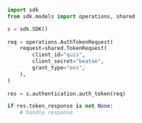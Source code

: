 <!-- Start SDK Example Usage -->
```python
import sdk
from sdk.models import operations, shared

s = sdk.SDK()
    
req = operations.AuthTokenRequest(
    request=shared.TokenRequest(
        client_id="quis",
        client_secret="beatae",
        grant_type="eos",
    ),
)
    
res = s.authentication.auth_token(req)

if res.token_response is not None:
    # handle response
```
<!-- End SDK Example Usage -->